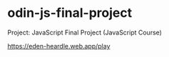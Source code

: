 # odin-js-final-project

Project: JavaScript Final Project (JavaScript Course)

https://eden-heardle.web.app/play
